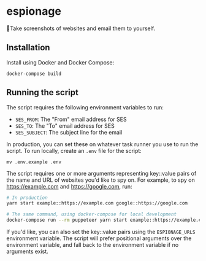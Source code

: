 # espionage

🔎Take screenshots of websites and email them to yourself.

## Installation

Install using Docker and Docker Compose:

```
docker-compose build
```

## Running the script

The script requires the following environment variables to run:

- `SES_FROM`: The "From" email address for SES
- `SES_TO`: The "To" email address for SES
- `SES_SUBJECT`: The subject line for the email

In production, you can set these on whatever task runner you use to run the script.
To run locally, create an `.env` file for the script:

```
mv .env.example .env
```

The script requires one or more arguments representing key::value pairs of the name
and URL of websites you'd like to spy on. For example, to spy on https://example.com
and https://google.com, run:

```bash
# In production
yarn start example::https://example.com google::https://google.com

# The same command, using docker-compose for local development
docker-compose run --rm puppeteer yarn start example::https://example.com google::https://google.com
```

If you'd like, you can also set the key::value pairs using the `ESPIONAGE_URLS`
environment variable. The script will prefer positional arguments over the
environment variable, and fall back to the environment variable if no arguments
exist.
